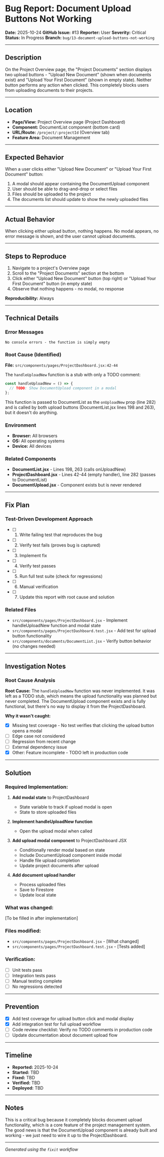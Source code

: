 # Bug Report: Document Upload Buttons Not Working

**Date:** 2025-10-24
**GitHub Issue:** #13
**Reporter:** User
**Severity:** Critical
**Status:** In Progress
**Branch:** `bug/13-document-upload-buttons-not-working`

---

## Description

On the Project Overview page, the "Project Documents" section displays two upload buttons - "Upload New Document" (shown when documents exist) and "Upload Your First Document" (shown in empty state). Neither button performs any action when clicked. This completely blocks users from uploading documents to their projects.

---

## Location

- **Page/View:** Project Overview page (Project Dashboard)
- **Component:** DocumentList component (bottom card)
- **URL/Route:** `/project/:projectId` (Overview tab)
- **Feature Area:** Document Management

---

## Expected Behavior

When a user clicks either "Upload New Document" or "Upload Your First Document" button:
1. A modal should appear containing the DocumentUpload component
2. User should be able to drag-and-drop or select files
3. Files should be uploaded to the project
4. The documents list should update to show the newly uploaded files

---

## Actual Behavior

When clicking either upload button, nothing happens. No modal appears, no error message is shown, and the user cannot upload documents.

---

## Steps to Reproduce

1. Navigate to a project's Overview page
2. Scroll to the "Project Documents" section at the bottom
3. Click either "Upload New Document" button (top right) or "Upload Your First Document" button (in empty state)
4. Observe that nothing happens - no modal, no response

**Reproducibility:** Always

---

## Technical Details

### Error Messages
```
No console errors - the function is simply empty
```

### Root Cause (Identified)
**File:** `src/components/pages/ProjectDashboard.jsx:42-44`

The `handleUploadNew` function is a stub with only a TODO comment:
```javascript
const handleUploadNew = () => {
  // TODO: Show DocumentUpload component in a modal
};
```

This function is passed to DocumentList as the `onUploadNew` prop (line 282) and is called by both upload buttons (DocumentList.jsx lines 198 and 263), but it doesn't do anything.

### Environment
- **Browser:** All browsers
- **OS:** All operating systems
- **Device:** All devices

### Related Components
- **DocumentList.jsx** - Lines 198, 263 (calls onUploadNew)
- **ProjectDashboard.jsx** - Lines 42-44 (empty handler), line 282 (passes to DocumentList)
- **DocumentUpload.jsx** - Component exists but is never rendered

---

## Fix Plan

### Test-Driven Development Approach

- [ ] 1. Write failing test that reproduces the bug
- [ ] 2. Verify test fails (proves bug is captured)
- [ ] 3. Implement fix
- [ ] 4. Verify test passes
- [ ] 5. Run full test suite (check for regressions)
- [ ] 6. Manual verification
- [ ] 7. Update this report with root cause and solution

### Related Files

- `src/components/pages/ProjectDashboard.jsx` - Implement handleUploadNew function and modal state
- `src/components/pages/ProjectDashboard.test.jsx` - Add test for upload button functionality
- `src/components/documents/DocumentList.jsx` - Verify button behavior (no changes needed)

---

## Investigation Notes

### Root Cause Analysis

**Root Cause:**
The `handleUploadNew` function was never implemented. It was left as a TODO stub, which means the upload functionality was planned but never completed. The DocumentUpload component exists and is fully functional, but there's no way to display it from the ProjectDashboard.

**Why it wasn't caught:**
- [x] Missing test coverage - No test verifies that clicking the upload button opens a modal
- [ ] Edge case not considered
- [ ] Regression from recent change
- [ ] External dependency issue
- [x] Other: Feature incomplete - TODO left in production code

---

## Solution

### Required Implementation:

1. **Add modal state** to ProjectDashboard
   - State variable to track if upload modal is open
   - State to store uploaded files

2. **Implement handleUploadNew function**
   - Open the upload modal when called

3. **Add upload modal component** to ProjectDashboard JSX
   - Conditionally render modal based on state
   - Include DocumentUpload component inside modal
   - Handle file upload completion
   - Update project documents after upload

4. **Add document upload handler**
   - Process uploaded files
   - Save to Firestore
   - Update local state

### What was changed:
[To be filled in after implementation]

### Files modified:
- `src/components/pages/ProjectDashboard.jsx` - [What changed]
- `src/components/pages/ProjectDashboard.test.jsx` - [Tests added]

### Verification:
- [ ] Unit tests pass
- [ ] Integration tests pass
- [ ] Manual testing complete
- [ ] No regressions detected

---

## Prevention

- [x] Add test coverage for upload button click and modal display
- [x] Add integration test for full upload workflow
- [ ] Code review checklist: Verify no TODO comments in production code
- [ ] Update documentation about document upload flow

---

## Timeline

- **Reported:** 2025-10-24
- **Started:** TBD
- **Fixed:** TBD
- **Verified:** TBD
- **Deployed:** TBD

---

## Notes

This is a critical bug because it completely blocks document upload functionality, which is a core feature of the project management system. The good news is that the DocumentUpload component is already built and working - we just need to wire it up to the ProjectDashboard.

---

*Generated using the `fixit` workflow*
